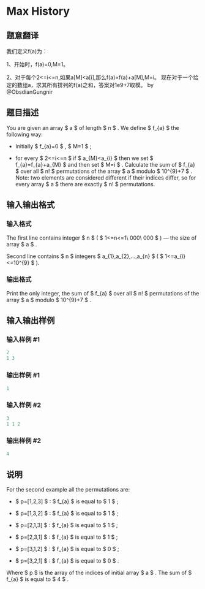 # Max History

## 题意翻译

我们定义f(a)为：

1、开始时，f(a)=0,M=1。

2、对于每个2<=i<=n,如果a[M]<a[i],那么f(a)=f(a)+a[M],M=i。 现在对于一个给定的数组a，求其所有排列的f(a)之和，答案对1e9+7取模。 by @ObsdianGungnir 

## 题目描述

You are given an array $ a $ of length $ n $ . We define $ f_{a} $ the following way:

- Initially $ f_{a}=0 $ , $ M=1 $ ;

- for every $ 2<=i<=n $ if $ a_{M}<a_{i} $ then we set $ f_{a}=f_{a}+a_{M} $ and then set $ M=i $ . Calculate the sum of $ f_{a} $ over all $ n! $ permutations of the array $ a $ modulo $ 10^{9}+7 $ . Note: two elements are considered different if their indices differ, so for every array $ a $ there are exactly $ n! $ permutations.

## 输入输出格式

### 输入格式

The first line contains integer $ n $ ( $ 1<=n<=1\ 000\ 000 $ ) — the size of array $ a $ .

Second line contains $ n $ integers $ a_{1},a_{2},...,a_{n} $ ( $ 1<=a_{i}<=10^{9} $ ).

### 输出格式

Print the only integer, the sum of $ f_{a} $ over all $ n! $ permutations of the array $ a $ modulo $ 10^{9}+7 $ .

## 输入输出样例

### 输入样例 #1

```cpp
2
1 3

```
### 输出样例 #1

```cpp
1
```


### 输入样例 #2

```cpp
3
1 1 2

```
### 输出样例 #2

```cpp
4
```


## 说明

For the second example all the permutations are:

- $ p=[1,2,3] $ : $ f_{a} $ is equal to $ 1 $ ;

- $ p=[1,3,2] $ : $ f_{a} $ is equal to $ 1 $ ;

- $ p=[2,1,3] $ : $ f_{a} $ is equal to $ 1 $ ;

- $ p=[2,3,1] $ : $ f_{a} $ is equal to $ 1 $ ;

- $ p=[3,1,2] $ : $ f_{a} $ is equal to $ 0 $ ;

- $ p=[3,2,1] $ : $ f_{a} $ is equal to $ 0 $ .

Where $ p $ is the array of the indices of initial array $ a $ . The sum of $ f_{a} $ is equal to $ 4 $ .

